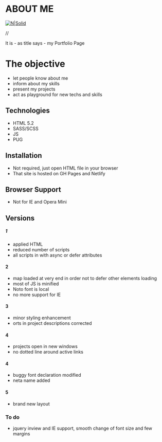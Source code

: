 # ABOUT ME

[![N|Solid](https://cldup.com/dTxpPi9lDf.thumb.png)](https://nodesource.com/products/nsolid)

//

It is - as title says - my Portfolio Page


# The objective

  - let people know about me
  - inform about my skills
  - present my projects
  - act as playground for new techs and skills

## Technologies
 - HTML 5.2
 - SASS/SCSS
 - JS
 - PUG


## Installation
- Not required, just open HTML file in your browser
- That site is hosted on GH Pages and Netlify 

## Browser Support

- Not for IE and Opera Mini

## Versions
##### 1 
- applied HTML  <Dialog> instead of Bootstrap <modal>
- reduced number of scripts
- all scripts in <head> with async or defer attributes


#### 2
- map loaded at very end in order not to defer other elements loading
- most of JS is minified
- Noto font is local
- no more support for IE

#### 3
- minor styling enhancement
- orts in project descriptions corrected

#### 4
- projects open in new windows
- no dotted line around active links

#### 4
- buggy font declaration modified
- neta name added

#### 5
- brand new layout


### To do

- jquery inview and IE support, smooth change of font size and few margins


